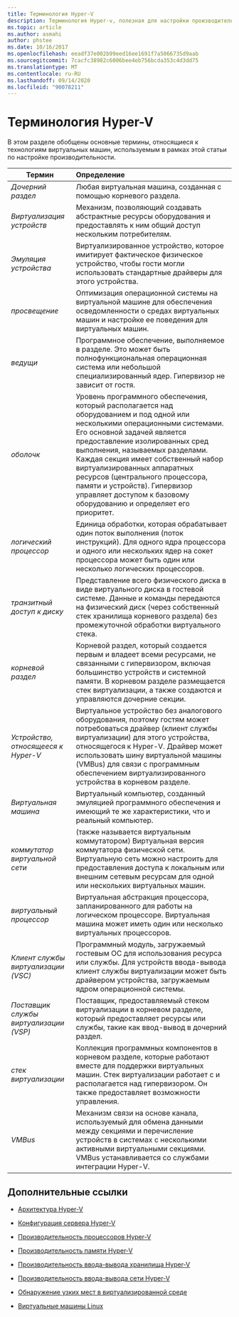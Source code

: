 ```yaml
---
title: Терминология Hyper-V
description: Терминология Hyper-v, полезная для настройки производительности Hyper-V
ms.topic: article
ms.author: asmahi
author: phstee
ms.date: 10/16/2017
ms.openlocfilehash: eeadf37e002b99eed16ee1691f7a5066735d9aab
ms.sourcegitcommit: 7cacfc38982c6006bee4eb756bcda353c4d3dd75
ms.translationtype: MT
ms.contentlocale: ru-RU
ms.lasthandoff: 09/14/2020
ms.locfileid: "90078211"
---
```

# <a name="hyper-v-terminology"></a>Терминология Hyper-V
В этом разделе обобщены основные термины, относящиеся к технологиям виртуальных машин, используемым в рамках этой статьи по настройке производительности.

| Термин        | Определение           |
| ------------- |:------------|
|*Дочерний раздел* | Любая виртуальная машина, созданная с помощью корневого раздела.|
|*Виртуализация устройств* | Механизм, позволяющий создавать абстрактные ресурсы оборудования и предоставлять к ним общий доступ нескольким потребителям.|
|*Эмуляция устройства*|Виртуализированное устройство, которое имитирует фактическое физическое устройство, чтобы гости могли использовать стандартные драйверы для этого устройства.|
|*просвещение*|Оптимизация операционной системы на виртуальной машине для обеспечения осведомленности о средах виртуальных машин и настройке ее поведения для виртуальных машин.|
|*ведущи*|Программное обеспечение, выполняемое в разделе. Это может быть полнофункциональная операционная система или небольшой специализированный ядер. Гипервизор не зависит от гостя.|
|*оболочк*|Уровень программного обеспечения, который располагается над оборудованием и под одной или несколькими операционными системами. Его основной задачей является предоставление изолированных сред выполнения, называемых разделами. Каждая секция имеет собственный набор виртуализированных аппаратных ресурсов (центрального процессора, памяти и устройств). Гипервизор управляет доступом к базовому оборудованию и определяет его приоритет.|
|*логический процессор*| Единица обработки, которая обрабатывает один поток выполнения (поток инструкций). Для одного ядра процессора и одного или нескольких ядер на сокет процессора может быть один или несколько логических процессоров.|
| *транзитный доступ к диску*|Представление всего физического диска в виде виртуального диска в гостевой системе. Данные и команды передаются на физический диск (через собственный стек хранилища корневого раздела) без промежуточной обработки виртуального стека.|
|*корневой раздел*|Корневой раздел, который создается первым и владеет всеми ресурсами, не связанными с гипервизором, включая большинство устройств и системной памяти. В корневом разделе размещается стек виртуализации, а также создаются и управляются дочерние секции.|
|*Устройство, относящееся к Hyper-V*|Виртуальное устройство без аналогового оборудования, поэтому гостям может потребоваться драйвер (клиент службы виртуализации) для этого устройства, относящегося к Hyper-V. Драйвер может использовать шину виртуальной машины (VMBus) для связи с программным обеспечением виртуализированного устройства в корневом разделе.|
|*Виртуальная машина*|Виртуальный компьютер, созданный эмуляцией программного обеспечения и имеющий те же характеристики, что и реальный компьютер.|
| *коммутатор виртуальной сети*|(также называется виртуальным коммутатором) Виртуальная версия коммутатора физической сети. Виртуальную сеть можно настроить для предоставления доступа к локальным или внешним сетевым ресурсам для одной или нескольких виртуальных машин.|
|*виртуальный процессор*|Виртуальная абстракция процессора, запланированного для работы на логическом процессоре. Виртуальная машина может иметь один или несколько виртуальных процессоров.|
|*Клиент службы виртуализации (VSC)*|Программный модуль, загружаемый гостевым ОС для использования ресурса или службы. Для устройств ввода-вывода клиент службы виртуализации может быть драйвером устройства, загружаемым ядром операционной системы.|
| *Поставщик службы виртуализации (VSP)*|  Поставщик, предоставляемый стеком виртуализации в корневом разделе, который предоставляет ресурсы или службы, такие как ввод-вывод в дочерний раздел.|
| *стек виртуализации*|Коллекция программных компонентов в корневом разделе, которые работают вместе для поддержки виртуальных машин. Стек виртуализации работает с и располагается над гипервизором. Он также предоставляет возможности управления.|
|*VMBus*|Механизм связи на основе канала, используемый для обмена данными между секциями и перечисление устройств в системах с несколькими активными виртуальными секциями. VMBus устанавливается со службами интеграции Hyper-V.|

## <a name="additional-references"></a>Дополнительные ссылки

-   [Архитектура Hyper-V](architecture.md)

-   [Конфигурация сервера Hyper-V](configuration.md)

-   [Производительность процессоров Hyper-V](processor-performance.md)

-   [Производительность памяти Hyper-V](memory-performance.md)

-   [Производительность ввода-вывода хранилища Hyper-V](storage-io-performance.md)

-   [Производительность ввода-вывода сети Hyper-V](network-io-performance.md)

-   [Обнаружение узких мест в виртуализированной среде](detecting-virtualized-environment-bottlenecks.md)

-   [Виртуальные машины Linux](linux-virtual-machine-considerations.md)
